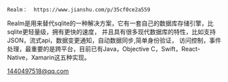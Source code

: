 

    Realm：  https://www.jianshu.com/p/35cf0ce2a559

Realm是用来替代sqlite的一种解决方案，它有一套自己的数据库存储引擎，比sqlite更轻量级，拥有更快的速度，
并且具有很多现代数据库的特性，比如支持JSON，流式api，数据变更通知，自动数据同步,简单身份验证，
访问控制，事件处理，最重要的是跨平台，目前已有Java，Objective C，Swift，React-Native，Xamarin这五种实现。

1440497518@qq.com